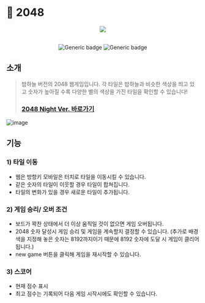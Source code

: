 # 🌙 2048
<div align="center">
<img src="https://user-images.githubusercontent.com/50618754/154788864-3ee8621c-7159-45a8-94bc-fbb946a22af5.png"/>
<br></br>
  
![Generic badge](https://img.shields.io/badge/React-17.0.2-skyblue.svg)
![Generic badge](https://img.shields.io/badge/styled_components-5.3.3-hotpink.svg)
</div>

## 소개

> 밤하늘 버전의 2048 웹게임입니다.
각 타일은 밤하늘과 비슷한 색상을 띄고 있고 숫자가 높아질 수록 다양한 별의 색상을 가진 타일을 확인할 수 있습니다!
> ### [2048 Night Ver. 바로가기](https://ye-yo.github.io/2048_/)

![image](https://user-images.githubusercontent.com/50618754/154789466-cbc469a9-49af-4243-ba51-a93e102184c4.png)

## 기능

### 1) 타일 이동
- 웹은 방향키 모바일은 터치로 타일을 이동시킬 수 있습니다.
- 같은 숫자의 타일이 이웃할 경우 타일이 합쳐집니다. 
- 타일의 변화가 있을 경우 새로운 타일이 추가됩니다.

### 2) 게임 승리/ 오버 조건
- 보드가 꽉찬 상태에서 더 이상 움직일 것이 없으면 게임 오버됩니다.
- 2048 숫자 달성시 게임 승리 및 게임을 계속할지 결정할 수 있습니다.
(추가로 배경색을 지정해 놓은 숫자는 8192까지이기 때문에 8192 숫자에 도달 시 게임이 클리어됩니다.)
- new game 버튼을 클릭해 게임을 재시작할 수 있습니다.

### 3) 스코어
- 현재 점수 표시
- 최고 점수는 기록되어 다음 게임 시작시에도 확인할 수 있습니다.

